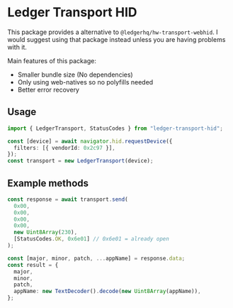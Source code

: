 # Ledger Transport HID

This package provides a alternative to `@ledgerhq/hw-transport-webhid`. I would suggest using that package instead unless you are having problems with it.

Main features of this package:

- Smaller bundle size (No dependencies)
- Only using web-natives so no polyfills needed
- Better error recovery

## Usage

```ts
import { LedgerTransport, StatusCodes } from "ledger-transport-hid";

const [device] = await navigator.hid.requestDevice({
  filters: [{ vendorId: 0x2c97 }],
});
const transport = new LedgerTransport(device);
```

## Example methods

```ts
const response = await transport.send(
  0x00,
  0x00,
  0x00,
  0x00,
  new Uint8Array(230),
  [StatusCodes.OK, 0x6e01] // 0x6e01 = already open
);

const [major, minor, patch, ...appName] = response.data;
const result = {
  major,
  minor,
  patch,
  appName: new TextDecoder().decode(new Uint8Array(appName)),
};
```
